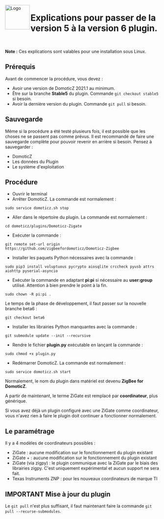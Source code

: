 <a href="Home.md"><img align="left" width="80" height="80" src="../Images/logo_Z4D.png" alt="Logo"></a>

# Explications pour passer de la version 5 à la version 6 plugin.

</br>

__Note :__ Ces explications sont valables pour une installation sous Linux.

## Prérequis

Avant de commencer la procédure, vous devez :

* Avoir une version de DomoticZ 2021.1 au minimum.
* Être sur la branche __Stable5__ du plugin. Commande `git checkout stable5` si besoin.
* Avoir la dernière version du plugin. Commande `git pull` si besoin.


## Sauvegarde

Même si la procédure a été testé plusieurs fois, il est possible que les choses ne se passent pas comme prévus.
Il est recommandé de faire une sauvegarde complète pour pouvoir revenir en arrière si besoin.
Pensez à sauvegarder :

* DomoticZ
* Les données du Plugin
* Le système d'exploitation


## Procédure

* Ouvrir le terminal
* Arrêter DomoticZ. La commande est normalement :
```
sudo service domoticz.sh stop
```
* Aller dans le répertoire du plugin. La commande est normalement :
```
cd domoticz/plugins/Domoticz-Zigate
```
* Exécuter la commande :
```
git remote set-url origin https://github.com/zigbeefordomoticz/Domoticz-Zigbee
```
* Installer les paquets Python nécessaires avec la commande :
```
sudo pip3 install voluptuous pycrypto aiosqlite crccheck pyusb attrs aiohttp pyserial-asyncio
```
* Exécuter la commande en adaptant __pi:pi__ si nécessaire au __user:group__ utilisé. Attention à bien prendre le point à la fin.
```
sudo chown -R pi:pi .
```

Le temps de la phase de développement, il faut passer sur la nouvelle branche beta6 :
```
git checkout beta6
```

* Installer les librairies Python manquantes avec la commande :
```
git submodule update --init --recursive
```
* Rendre le fichier __plugin.py__ exécutable en lançant la commande :
```
sudo chmod +x plugin.py
```
* Redémarrer DomoticZ. La commande est normalement :
```
sudo service domoticz.sh start
```


Normalement, le nom du plugin dans matériel est devenu __ZigBee for DomoticZ__.

A partir de maintenant, le terme ZiGate est remplacé par __coordinateur__, plus générique.

Si vous avez déjà un plugin configuré avec une ZiGate comme coordinateur, vous n'avez rien à faire le plugin doit continuer a fonctionner normalement.

## Le paramétrage

Il y a 4 modèles de coordinateurs possibles :

* ZiGate : aucune modification sur le fonctionnement du plugin existant
* ZiGate + : aucune modification sur le fonctionnement du plugin existant
* ZiGate (via zigpy) : le plugin communique avec la ZiGate par le biais des librairies zigpy. C'est uniquement expérimental et aucun support ne sera fait.
* Texas Instruments ZNP : pour les nouveaux coordinateurs de marque TI



## IMPORTANT Mise à jour du plugin

Le `git pull` n'est plus suffisant, il faut maintenant faire la commande `git pull --recurse-submodules`.
